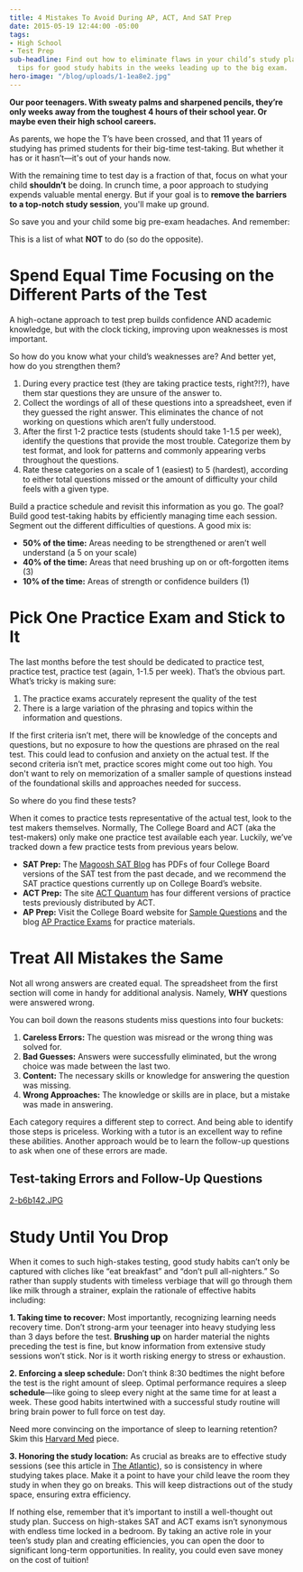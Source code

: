 ```yaml
---
title: 4 Mistakes To Avoid During AP, ACT, And SAT Prep
date: 2015-05-19 12:44:00 -05:00
tags:
- High School
- Test Prep
sub-headline: Find out how to eliminate flaws in your child’s study plan and learn
  tips for good study habits in the weeks leading up to the big exam.
hero-image: "/blog/uploads/1-1ea8e2.jpg"
---
```


**Our poor teenagers. With sweaty palms and sharpened pencils, they’re only weeks away from the toughest 4 hours of their school year. Or maybe even their high school careers.**

As parents, we hope the T’s have been crossed, and that 11 years of studying has primed students for their big-time test-taking. But whether it has or it hasn’t—it's out of your hands now.

With the remaining time to test day is a fraction of that, focus on what your child **shouldn’t** be doing. In crunch time, a poor approach to studying expends valuable mental energy. But if your goal is to **remove the barriers to a top-notch study session**, you'll make up ground.

So save you and your child some big pre-exam headaches. And remember:

This is a list of what **NOT** to do (so do the opposite).

# Spend Equal Time Focusing on the Different Parts of the Test

A high-octane approach to test prep builds confidence AND academic knowledge, but with the clock ticking, improving upon weaknesses is most important.

So how do you know what your child’s weaknesses are? And better yet, how do you strengthen them?

1. During every practice test (they are taking practice tests, right?!?), have them star questions they are unsure of the answer to.
2. Collect the wordings of all of these questions into a spreadsheet, even if they guessed the right answer. This eliminates the chance of not working on questions which aren’t fully understood.
3. After the first 1-2 practice tests (students should take 1-1.5 per week), identify the questions that provide the most trouble. Categorize them by test format, and look for patterns and commonly appearing verbs throughout the questions.
4. Rate these categories on a scale of 1 (easiest) to 5 (hardest), according to either total questions missed or the amount of difficulty your child feels with a given type.

Build a practice schedule and revisit this information as you go. The goal? Build good test-taking habits by efficiently managing time each session. Segment out the different difficulties of questions. A good mix is:

* **50% of the time:** Areas needing to be strengthened or aren’t well understand (a 5 on your scale)
* **40% of the time:** Areas that need brushing up on or oft-forgotten items (3)
* **10% of the time:** Areas of strength or confidence builders (1)

# Pick One Practice Exam and Stick to It

The last months before the test should be dedicated to practice test, practice test, practice test (again, 1-1.5 per week). That’s the obvious part. What’s tricky is making sure:

1. The practice exams accurately represent the quality of the test
2. There is a large variation of the phrasing and topics within the information and questions.

If the first criteria isn’t met, there will be knowledge of the concepts and questions, but no exposure to how the questions are phrased on the real test. This could lead to confusion and anxiety on the actual test. If the second criteria isn’t met, practice scores might come out too high. You don't want to rely on memorization of a smaller sample of questions instead of the foundational skills and approaches needed for success.

So where do you find these tests?

When it comes to practice tests representative of the actual test, look to the test makers themselves. Normally, The College Board and ACT (aka the test-makers) only make one practice test available each year. Luckily, we’ve tracked down a few practice tests from previous years below.

* **SAT Prep:** The [Magoosh SAT Blog](https://magoosh.com/hs/sat/2013/full-length-sat-practice-tests/) has PDFs of four College Board versions of the SAT test from the past decade, and we recommend the SAT practice questions currently up on College Board’s website.
* **ACT Prep:** The site [ACT Quantum](http://www.actquantum.com/releasedacttests/) has four different versions of practice tests previously distributed by ACT.
* **AP Prep:** Visit the College Board website for [Sample Questions](http://apcentral.collegeboard.com/apc/public/exam/exam_information/index.html) and the blog [AP Practice Exams](http://www.appracticeexams.com/ap-physics-b/) for practice materials.

# Treat All Mistakes the Same

Not all wrong answers are created equal. The spreadsheet from the first section will come in handy for additional analysis. Namely, **WHY** questions were answered wrong.

You can boil down the reasons students miss questions into four buckets:

1. **Careless Errors:** The question was misread or the wrong thing was solved for.
2. **Bad Guesses:** Answers were successfully eliminated, but the wrong choice was made between the last two.
3. **Content:** The necessary skills or knowledge for answering the question was missing.
4. **Wrong Approaches:** The knowledge or skills are in place, but a mistake was made in answering.

Each category requires a different step to correct. And being able to identify those steps is priceless. Working with a tutor is an excellent way to refine these abilities. Another approach would be to learn the follow-up questions to ask when one of these errors are made.

## Test-taking Errors and Follow-Up Questions

[2-b6b142.JPG](/blog/uploads/2-b6b142.JPG)

# Study Until You Drop

When it comes to such high-stakes testing, good study habits can’t only be captured with cliches like “eat breakfast” and “don’t pull all-nighters.” So rather than supply students with timeless verbiage that will go through them like milk through a strainer, explain the rationale of effective habits including:

**1. Taking time to recover:** Most importantly, recognizing learning needs recovery time. Don’t strong-arm your teenager into heavy studying less than 3 days before the test. **Brushing up** on harder material the nights preceding the test is fine, but know information from extensive study sessions won’t stick. Nor is it worth risking energy to stress or exhaustion.

**2. Enforcing a sleep schedule:** Don’t think 8:30 bedtimes the night before the test is the right amount of sleep. Optimal performance requires a sleep **schedule**—like going to sleep every night at the same time for at least a week. These good habits intertwined with a successful study routine will bring brain power to full force on test day.

Need more convincing on the importance of sleep to learning retention? Skim this [Harvard Med](http://healthysleep.med.harvard.edu/healthy/matters/benefits-of-sleep/learning-memory) piece.

**3. Honoring the study location:** As crucial as breaks are to effective study sessions (see this article in [The Atlantic](http://www.theatlantic.com/business/archive/2014/09/science-tells-you-how-many-minutes-should-you-take-a-break-for-work-17/380369/)), so is consistency in where studying takes place. Make it a point to have your child leave the room they study in when they go on breaks. This will keep distractions out of the study space, ensuring extra efficiency.

If nothing else, remember that it’s important to instill a well-thought out study plan. Success on high-stakes SAT and ACT exams isn’t synonymous with endless time locked in a bedroom. By taking an active role in your teen’s study plan and creating efficiencies, you can open the door to significant long-term opportunities. In reality, you could even save money on the cost of tuition!